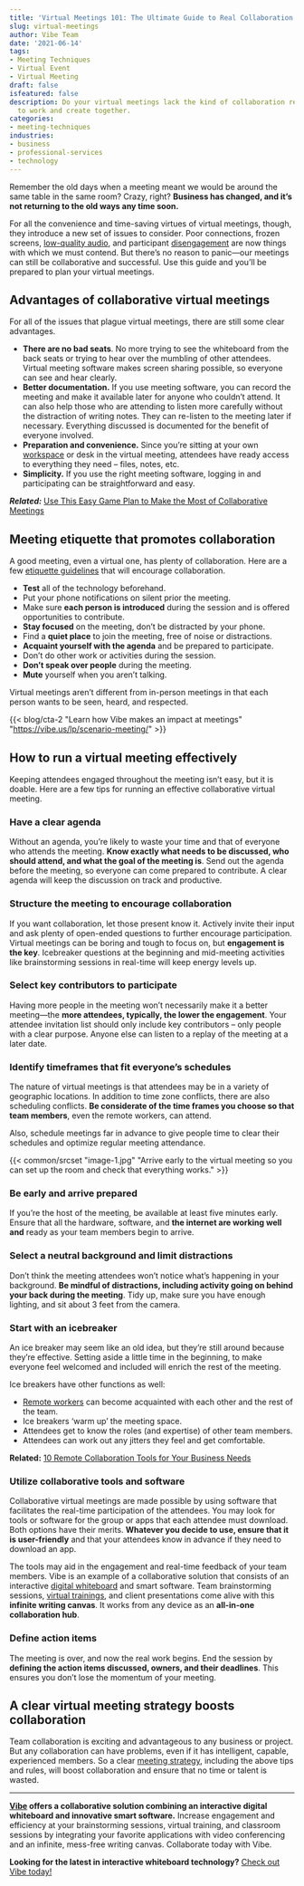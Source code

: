 ```yaml
---
title: 'Virtual Meetings 101: The Ultimate Guide to Real Collaboration'
slug: virtual-meetings
author: Vibe Team
date: '2021-06-14'
tags:
- Meeting Techniques
- Virtual Event
- Virtual Meeting
draft: false
isfeatured: false
description: Do your virtual meetings lack the kind of collaboration required? With our guide, your remote team will be ready
  to work and create together.
categories:
- meeting-techniques
industries:
- business
- professional-services
- technology
---
```


Remember the old days when a meeting meant we would be around the same table in the same room? Crazy, right? **Business has changed, and it’s not returning to the old ways any time soon.**

For all the convenience and time-saving virtues of virtual meetings, though, they introduce a new set of issues to consider. Poor connections, frozen screens, [low-quality audio](https://vibe.us/blog/conference-call-audio-tips/), and participant [disengagement](https://vibe.us/blog/what-is-attention-residue/) are now things with which we must contend. But there’s no reason to panic—our meetings can still be collaborative and successful. Use this guide and you’ll be prepared to plan your virtual meetings.

## Advantages of collaborative virtual meetings

For all of the issues that plague virtual meetings, there are still some clear advantages. 

- **There are no bad seats**. No more trying to see the whiteboard from the back seats or trying to hear over the mumbling of other attendees. Virtual meeting software makes screen sharing possible, so everyone can see and hear clearly.
- **Better documentation.** If you use meeting software, you can record the meeting and make it available later for anyone who couldn’t attend. It can also help those who are attending to listen more carefully without the distraction of writing notes. They can re-listen to the meeting later if necessary. Everything discussed is documented for the benefit of everyone involved.
- **Preparation and convenience.** Since you’re sitting at your own [workspace](https://vibe.us/blog/how-the-right-work-space-can-spark-creativity/) or desk in the virtual meeting, attendees have ready access to everything they need – files, notes, etc.
- **Simplicity.** If you use the right meeting software, logging in and participating can be straightforward and easy.

***Related:*** [Use This Easy Game Plan to Make the Most of Collaborative Meetings](https://vibe.us/blog/collaborative-meetings-plan/)

## Meeting etiquette that promotes collaboration

A good meeting, even a virtual one, has plenty of collaboration. Here are a few [etiquette guidelines](https://blogs.fireflies.ai/online-meeting-etiquette/) that will encourage collaboration. 

- **Test** all of the technology beforehand.
- Put your phone notifications on silent prior the meeting.
- Make sure **each person is introduced** during the session and is offered opportunities to contribute.
- **Stay focused** on the meeting, don’t be distracted by your phone.
- Find a **quiet place** to join the meeting, free of noise or distractions.
- **Acquaint yourself with the agenda** and be prepared to participate.
- Don’t do other work or activities during the session.
- **Don’t speak over people** during the meeting.
- **Mute** yourself when you aren’t talking.

Virtual meetings aren’t different from in-person meetings in that each person wants to be seen, heard, and respected.

{{< blog/cta-2 "Learn how Vibe makes an impact at meetings" "https://vibe.us/lp/scenario-meeting/" >}}

## How to run a virtual meeting effectively

Keeping attendees engaged throughout the meeting isn’t easy, but it is doable. Here are a few tips for running an effective collaborative virtual meeting.

### Have a clear agenda

Without an agenda, you’re likely to waste your time and that of everyone who attends the meeting. **Know exactly what needs to be discussed, who should attend, and what the goal of the meeting is**. Send out the agenda before the meeting, so everyone can come prepared to contribute. A clear agenda will keep the discussion on track and productive.

### Structure the meeting to encourage collaboration

If you want collaboration, let those present know it. Actively invite their input and ask plenty of open-ended questions to further encourage participation. Virtual meetings can be boring and tough to focus on, but **engagement is the key**. Icebreaker questions at the beginning and mid-meeting activities like brainstorming sessions in real-time will keep energy levels up.

### Select key contributors to participate

Having more people in the meeting won’t necessarily make it a better meeting—the **more attendees, typically, the lower the engagement**. Your attendee invitation list should only include key contributors – only people with a clear purpose. Anyone else can listen to a replay of the meeting at a later date.   

### Identify timeframes that fit everyone’s schedules

The nature of virtual meetings is that attendees may be in a variety of geographic locations. In addition to time zone conflicts, there are also scheduling conflicts. **Be considerate of the time frames you choose so that team members**, even the remote workers, can attend.  

Also, schedule meetings far in advance to give people time to clear their schedules and optimize regular meeting attendance.

{{< common/srcset "image-1.jpg" "Arrive early to the virtual meeting so you can set up the room and check that everything works." >}}

### Be early and arrive prepared

If you’re the host of the meeting, be available at least five minutes early. Ensure that all the hardware, software, and **the internet are working well and** ready as your team members begin to arrive.   

### Select a neutral background and limit distractions

Don’t think the meeting attendees won’t notice what’s happening in your background. **Be mindful of distractions, including activity going on behind your back during the meeting**. Tidy up, make sure you have enough lighting, and sit about 3 feet from the camera. 

### Start with an icebreaker

An ice breaker may seem like an old idea, but they’re still around because they’re effective. Setting aside a little time in the beginning, to make everyone feel welcomed and included will enrich the rest of the meeting. 

Ice breakers have other functions as well:

- [Remote workers](https://vibe.us/blog/one-on-one-meetings/) can become acquainted with each other and the rest of the team.
- Ice breakers ‘warm up’ the meeting space.
- Attendees get to know the roles (and expertise) of other team members.
- Attendees can work out any jitters they feel and get comfortable.

**Related:** [10 Remote Collaboration Tools for Your Business Needs](https://vibe.us/blog/remote-collaboration-tools-for-your-business-needs/)

### Utilize collaborative tools and software

Collaborative virtual meetings are made possible by using software that facilitates the real-time participation of the attendees. You may look for tools or software for the group or apps that each attendee must download. Both options have their merits. **Whatever you decide to use, ensure that it is user-friendly** and that your attendees know in advance if they need to download an app. 

The tools may aid in the engagement and real-time feedback of your team members. Vibe is an example of a collaborative solution that consists of an interactive [digital whiteboard](https://vibe.us/blog/whiteboarding-101-an-introduction-for-marketers-designers-and-innovators/) and smart software. Team brainstorming sessions, [virtual trainings](https://vibe.us/blog/remote-training-tips/), and client presentations come alive with this **infinite writing canvas**. It works from any device as an **all-in-one collaboration hub**. 

### Define action items

The meeting is over, and now the real work begins. End the session by **defining the action items discussed, owners, and their deadlines**. This ensures you don’t lose the momentum of your meeting. 

## A clear virtual meeting strategy boosts collaboration

Team collaboration is exciting and advantageous to any business or project. But any collaboration can have problems, even if it has intelligent, capable, experienced members. So a clear [meeting strategy](https://hbr.org/2020/10/4-tips-for-effective-virtual-collaboration), including the above tips and rules, will boost collaboration and ensure that no time or talent is wasted.



---

**[Vibe](https://vibe.us/) offers a collaborative solution combining an interactive digital whiteboard and innovative smart software.** Increase engagement and efficiency at your brainstorming sessions, virtual training, and classroom sessions by integrating your favorite applications with video conferencing and an infinite, mess-free writing canvas. Collaborate today with Vibe.

**Looking for the latest in interactive whiteboard technology?** [Check out Vibe today!](https://vibe.us/order/)
